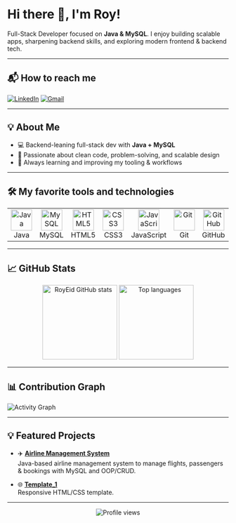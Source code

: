# Hi there 👋, I'm Roy!

Full-Stack Developer focused on **Java & MySQL**. I enjoy building scalable apps, sharpening backend skills, and exploring modern frontend & backend tech.

---

## 📬 How to reach me
[![LinkedIn](https://img.shields.io/badge/LinkedIn-0A66C2?logo=linkedin&logoColor=white)](https://linkedin.com/in/royeid02)
[![Gmail](https://img.shields.io/badge/Gmail-D14836?logo=gmail&logoColor=white)](mailto:roy.eid02@gmail.com)

---

## 💡 About Me
- 💻 Backend-leaning full-stack dev with **Java + MySQL**
- 🧠 Passionate about clean code, problem-solving, and scalable design
- 🌱 Always learning and improving my tooling & workflows

---

## 🛠 My favorite tools and technologies

<table>
  <tr>
    <td align="center" width="110">
      <img src="https://cdn.jsdelivr.net/gh/devicons/devicon/icons/java/java-original.svg" width="48" alt="Java"/><br/>Java
    </td>
    <td align="center" width="110">
      <img src="https://cdn.jsdelivr.net/gh/devicons/devicon/icons/mysql/mysql-original.svg" width="48" alt="MySQL"/><br/>MySQL
    </td>
    <td align="center" width="110">
      <img src="https://cdn.jsdelivr.net/gh/devicons/devicon/icons/html5/html5-original.svg" width="48" alt="HTML5"/><br/>HTML5
    </td>
    <td align="center" width="110">
      <img src="https://cdn.jsdelivr.net/gh/devicons/devicon/icons/css3/css3-original.svg" width="48" alt="CSS3"/><br/>CSS3
    </td>
    <td align="center" width="110">
      <img src="https://cdn.jsdelivr.net/gh/devicons/devicon/icons/javascript/javascript-original.svg" width="48" alt="JavaScript"/><br/>JavaScript
    </td>
    <td align="center" width="110">
      <img src="https://cdn.jsdelivr.net/gh/devicons/devicon/icons/git/git-original.svg" width="48" alt="Git"/><br/>Git
    </td>
    <td align="center" width="110">
      <img src="https://cdn.jsdelivr.net/gh/devicons/devicon/icons/github/github-original.svg" width="48" alt="GitHub"/><br/>GitHub
    </td>
  </tr>
</table>

---

## 📈 GitHub Stats
<p align="center">
  <img height="170" src="https://github-readme-stats.vercel.app/api?username=RoyEid&show_icons=true&theme=tokyonight" alt="RoyEid GitHub stats"/>
  <img height="170" src="https://github-readme-stats.vercel.app/api/top-langs/?username=RoyEid&layout=compact&theme=tokyonight" alt="Top languages"/>
</p>

---

## 📊 Contribution Graph
![Activity Graph](https://github-readme-activity-graph.vercel.app/graph?username=RoyEid&theme=react-dark)

---

## 💡 Featured Projects
- ✈️ <a href="https://github.com/RoyEid/Airline-Management-System"><b>Airline Management System</b></a>  
  Java-based airline management system to manage flights, passengers & bookings with MySQL and OOP/CRUD.

- 🌐 <a href="https://github.com/RoyEid/Template_1"><b>Template_1</b></a>  
  Responsive HTML/CSS template.

---

<p align="center">
  <img src="https://komarev.com/ghpvc/?username=RoyEid&color=0A66C2" alt="Profile views" />
</p>
